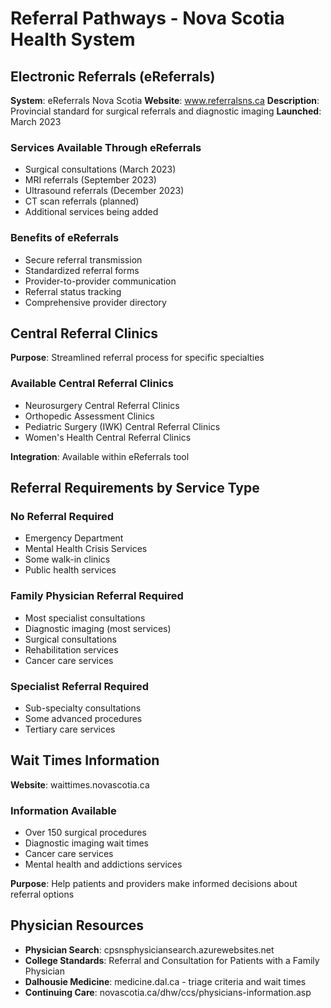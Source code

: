 # Referral Pathways - Nova Scotia Health System

## Electronic Referrals (eReferrals)
**System**: eReferrals Nova Scotia
**Website**: www.referralsns.ca
**Description**: Provincial standard for surgical referrals and diagnostic imaging
**Launched**: March 2023

### Services Available Through eReferrals
- Surgical consultations (March 2023)
- MRI referrals (September 2023)
- Ultrasound referrals (December 2023)
- CT scan referrals (planned)
- Additional services being added

### Benefits of eReferrals
- Secure referral transmission
- Standardized referral forms
- Provider-to-provider communication
- Referral status tracking
- Comprehensive provider directory

## Central Referral Clinics
**Purpose**: Streamlined referral process for specific specialties

### Available Central Referral Clinics
- Neurosurgery Central Referral Clinics
- Orthopedic Assessment Clinics
- Pediatric Surgery (IWK) Central Referral Clinics
- Women's Health Central Referral Clinics

**Integration**: Available within eReferrals tool

## Referral Requirements by Service Type

### No Referral Required
- Emergency Department
- Mental Health Crisis Services
- Some walk-in clinics
- Public health services

### Family Physician Referral Required
- Most specialist consultations
- Diagnostic imaging (most services)
- Surgical consultations
- Rehabilitation services
- Cancer care services

### Specialist Referral Required
- Sub-specialty consultations
- Some advanced procedures
- Tertiary care services

## Wait Times Information
**Website**: waittimes.novascotia.ca

### Information Available
- Over 150 surgical procedures
- Diagnostic imaging wait times
- Cancer care services
- Mental health and addictions services

**Purpose**: Help patients and providers make informed decisions about referral options

## Physician Resources
- **Physician Search**: cpsnsphysiciansearch.azurewebsites.net
- **College Standards**: Referral and Consultation for Patients with a Family Physician
- **Dalhousie Medicine**: medicine.dal.ca - triage criteria and wait times
- **Continuing Care**: novascotia.ca/dhw/ccs/physicians-information.asp
